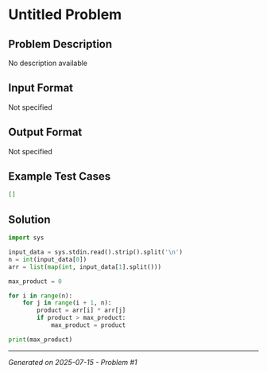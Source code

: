 # Untitled Problem

## Problem Description
No description available

## Input Format
Not specified

## Output Format
Not specified

## Example Test Cases
```json
[]
```

## Solution
```python
import sys

input_data = sys.stdin.read().strip().split('\n')
n = int(input_data[0])
arr = list(map(int, input_data[1].split()))

max_product = 0

for i in range(n):
    for j in range(i + 1, n):
        product = arr[i] * arr[j]
        if product > max_product:
            max_product = product

print(max_product)
```

---
*Generated on 2025-07-15 - Problem #1*